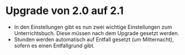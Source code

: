 # Upgrade von 2.0 auf 2.1

* In den Einstellungen gibt es nun zwei wichtige Einstellungen zum Unterrichtsbuch. Diese
müssen nach dem Upgrade gesetzt werden.
* Stunden werden automatisch auf Entfall gesetzt (um Mitternacht), sofern es einen Entfallgrund gibt.